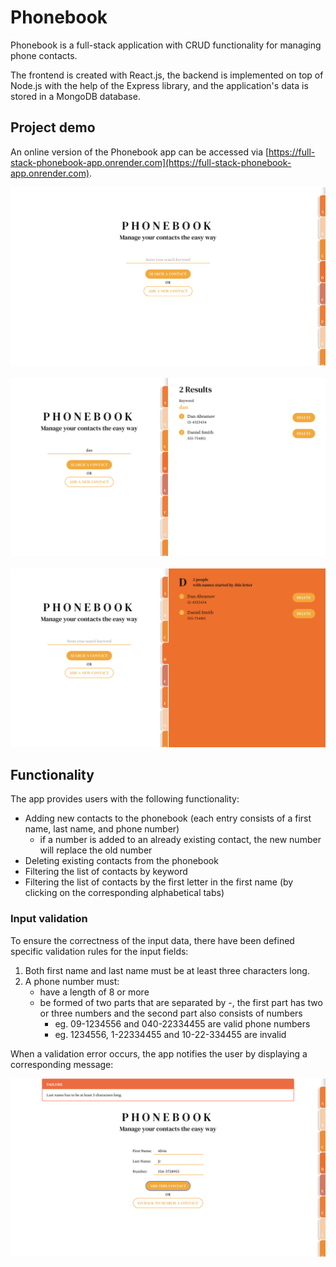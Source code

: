 # Phonebook

Phonebook is a full-stack application with CRUD functionality for managing phone contacts.

The frontend is created with React.js, the backend is implemented on top of Node.js with the help of the Express library, and the application's data is stored in a MongoDB database.

## Project demo

An online version of the Phonebook app can be accessed via [https://full-stack-phonebook-app.onrender.com](https://full-stack-phonebook-app.onrender.com).

<div align="center">
  <a href="https://full-stack-phonebook-app.onrender.com/" target="_blank" rel="noreferrer">
    <kbd><img src="docs/images/phonebook_main_view.png" alt="Phonebook App - Main View" /></kbd>
  </a>
</div>
<br/>
<div align="center">
  <a href="https://full-stack-phonebook-app.onrender.com/" target="_blank" rel="noreferrer">
    <kbd><img src="docs/images/phonebook_search-by-keyword.png" alt="Phonebook App - Search by Keyword" /></kbd>
  </a>
</div>
<br/>
<div align="center">
  <a href="https://full-stack-phonebook-app.onrender.com/" target="_blank" rel="noreferrer">
    <kbd><img src="docs/images/phonebook_search-by-first-letter.png" alt="Phonebook App - Search by First Letter" /></kbd>
  </a>
</div>

## Functionality

The app provides users with the following functionality:

- Adding new contacts to the phonebook (each entry consists of a first name, last name, and phone number)
  - if a number is added to an already existing contact, the new number will replace the old number
- Deleting existing contacts from the phonebook
- Filtering the list of contacts by keyword
- Filtering the list of contacts by the first letter in the first name (by clicking on the corresponding alphabetical tabs)

### Input validation

To ensure the correctness of the input data, there have been defined specific validation rules for the input fields:

1. Both first name and last name must be at least three characters long. 
2. A phone number must:
    - have a length of 8 or more
    - be formed of two parts that are separated by -, the first part has two or three numbers and the second part also consists of numbers
        - eg. 09-1234556 and 040-22334455 are valid phone numbers
        - eg. 1234556, 1-22334455 and 10-22-334455 are invalid

When a validation error occurs, the app notifies the user by displaying a corresponding message:

<div align="center">
  <a href="https://full-stack-phonebook-app.onrender.com/" target="_blank" rel="noreferrer">
    <kbd><img src="docs/images/phonebook_add-contact-error.png" alt="Phonebook App - Add Contact Error" /></kbd>
  </a>
</div>
